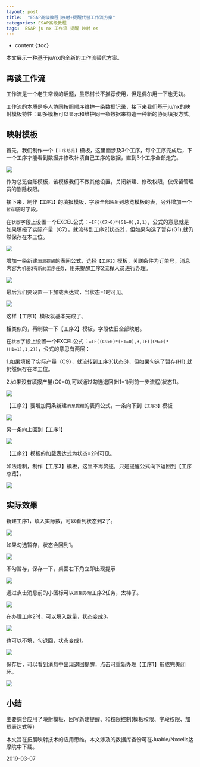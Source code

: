 ```yaml
---
layout: post
title:  "ESAP高级教程|映射+提醒代替工作流方案"
categories: ESAP高级教程
tags:  ESAP ju nx 工作流 提醒 映射 es
---
```


* content
{:toc}

本文展示一种基于ju/nx的全新的工作流替代方案。

## 再谈工作流
工作流是一个老生常谈的话题，虽然村长不推荐使用，但是偶尔用一下也无妨。

工作流的本质是多人协同按照顺序维护一条数据记录，接下来我们基于ju/nx的映射模板特性：即多模板可以显示和维护同一条数据来构造一种新的协同填报方式。

## 映射模板
首先，我们制作一个`【工序总览】`模板，这里面涉及3个工序，每个工序完成后，下一个工序才能看到数据并修改补填自己工序的数据，直到3个工序全部走完。

![](/img/esap2a-1.png)

作为总览台账模板，该模板我们不做其他设置，关闭新建、修改权限，仅保留管理员的删除权限。

接下来，制作`【工序1】`的填报模板，字段全部`映射`到总览模板的表，另外增加一个`暂存`临时字段。

在`状态`字段上设置一个EXCEL公式：`=IF((C7>0)*(G1=0),2,1)`，公式的意思就是如果填报了实际产量（C7），就流转到工序2(状态2)，但如果勾选了暂存(G1),就仍然保存在本工位。

![](/img/esap2a-2.png)

增加一条新建`消息提醒`的表间公式，选择`【工序2】`模板，关联条件为订单号，消息内容为`机器2有新的工序任务`，用来提醒工序2流程人员进行办理。

![](/img/esap2a-3.png)

最后我们要设置一下加载表达式，当状态=1时可见。

![](/img/esap2a-4.png)

这样【工序1】模板就基本完成了。

相类似的，再制做一下【工序2】模板，字段依旧全部映射。

在`状态`字段上设置一个EXCEL公式：`=IF((C9>0)*(H1=0),3,IF((C9=0)*(H1=1),1,2))`，公式的意思有两层：

1.如果填报了实际产量（C9），就流转到工序3(状态3)，但如果勾选了暂存(H1),就仍然保存在本工位。

2.如果没有填报产量(C0=0),可以通过勾选退回(H1=1)到前一步流程(状态1)。

![](/img/esap2a-5.png)

【工序2】要增加两条新建`消息提醒`的表间公式，一条向下到`【工序3】`模板

![](/img/esap2a-6.png)

另一条向上回到【工序1】

![](/img/esap2a-7.png)

【工序2】模板的加载表达式为状态=2时可见。

如法炮制，制作【工序3】模板，这里不再赘述，只是提醒公式向下返回到【工序总览】。

![](/img/esap2a-8.png)

## 实际效果
新建工序1，填入实际数，可以看到状态到2了。

![](/img/esap2a-9.png)

如果勾选暂存，状态会回到1。

![](/img/esap2a-10.png)

不勾暂存，保存一下，桌面右下角立即出现提示

![](/img/esap2a-11.png)

通过点击消息前的小图标可以`直接办理`工序2任务，太棒了。

![](/img/esap2a-12.png)

在办理工序2时，可以填入数量，状态变成3。

![](/img/esap2a-13.png)

也可以不填，勾退回，状态变成1。

![](/img/esap2a-14.png)

保存后，可以看到消息中出现退回提醒，点击可重新办理【工序1】形成完美闭环。

![](/img/esap2a-15.png)

## 小结
主要综合应用了映射模板、回写新建提醒、和权限控制(模板权限、字段权限、加载表达式等）

本文旨在拓展映射技术的应用思维，本文涉及的数据库备份可在Juable/Nxcells达摩院中下载。

2019-03-07